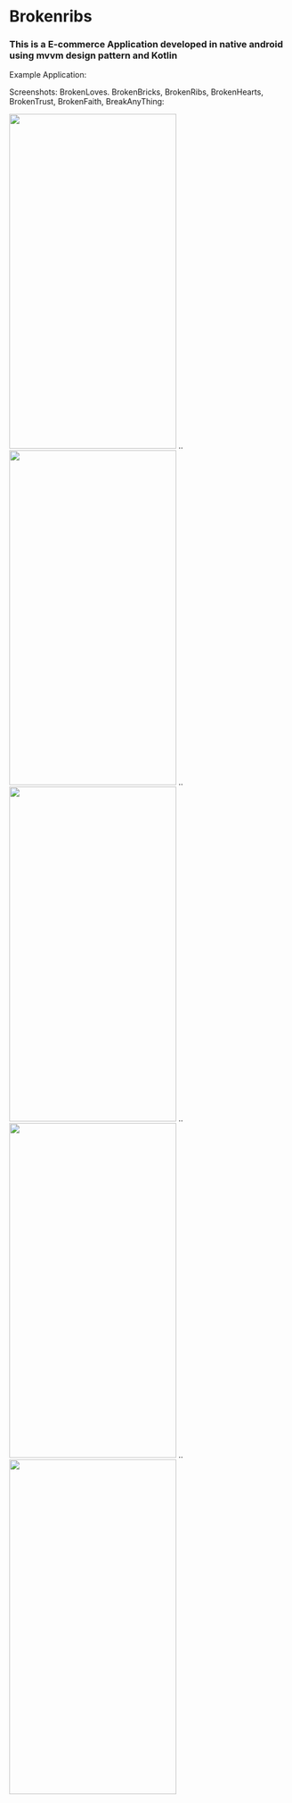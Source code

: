 # Brokenribs

### This is a E-commerce Application developed in native android using mvvm design pattern and Kotlin

Example Application: 

Screenshots: BrokenLoves. BrokenBricks, BrokenRibs, BrokenHearts, BrokenTrust, BrokenFaith, BreakAnyThing:


<img src="https://github.com/mshaileshr/Brokenribs/blob/master/app/src/main/assets/screens/screen1.png" width="300" height="600"> .. <img src="https://github.com/mshaileshr/Brokenribs/blob/master/app/src/main/assets/screens/screen2.png" width="300" height="600"> .. <img src="https://github.com/mshaileshr/Brokenribs/blob/master/app/src/main/assets/screens/screen3.png" width="300" height="600"> .. <img src="https://github.com/mshaileshr/Brokenribs/blob/master/app/src/main/assets/screens/screen4.png" width="300" height="600"> .. <img src="https://github.com/mshaileshr/Brokenribs/blob/master/app/src/main/assets/screens/screen5.png" width="300" height="600">

